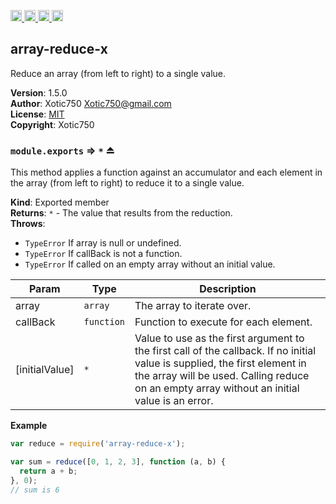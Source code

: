 <a href="https://travis-ci.org/Xotic750/array-reduce-x"
   title="Travis status">
<img
   src="https://travis-ci.org/Xotic750/array-reduce-x.svg?branch=master"
   alt="Travis status" height="18"/>
</a>
<a href="https://david-dm.org/Xotic750/array-reduce-x"
   title="Dependency status">
<img src="https://david-dm.org/Xotic750/array-reduce-x.svg"
   alt="Dependency status" height="18"/>
</a>
<a href="https://david-dm.org/Xotic750/array-reduce-x#info=devDependencies"
   title="devDependency status">
<img src="https://david-dm.org/Xotic750/array-reduce-x/dev-status.svg"
   alt="devDependency status" height="18"/>
</a>
<a href="https://badge.fury.io/js/array-reduce-x" title="npm version">
<img src="https://badge.fury.io/js/array-reduce-x.svg"
   alt="npm version" height="18"/>
</a>
<a name="module_array-reduce-x"></a>

## array-reduce-x
Reduce an array (from left to right) to a single value.

**Version**: 1.5.0  
**Author**: Xotic750 <Xotic750@gmail.com>  
**License**: [MIT](&lt;https://opensource.org/licenses/MIT&gt;)  
**Copyright**: Xotic750  
<a name="exp_module_array-reduce-x--module.exports"></a>

### `module.exports` ⇒ <code>\*</code> ⏏
This method applies a function against an accumulator and each element in the
array (from left to right) to reduce it to a single value.

**Kind**: Exported member  
**Returns**: <code>\*</code> - The value that results from the reduction.  
**Throws**:

- <code>TypeError</code> If array is null or undefined.
- <code>TypeError</code> If callBack is not a function.
- <code>TypeError</code> If called on an empty array without an initial value.


| Param | Type | Description |
| --- | --- | --- |
| array | <code>array</code> | The array to iterate over. |
| callBack | <code>function</code> | Function to execute for each element. |
| [initialValue] | <code>\*</code> | Value to use as the first argument to the first  call of the callback. If no initial value is supplied, the first element in  the array will be used. Calling reduce on an empty array without an initial  value is an error. |

**Example**  
```js
var reduce = require('array-reduce-x');

var sum = reduce([0, 1, 2, 3], function (a, b) {
  return a + b;
}, 0);
// sum is 6
```
